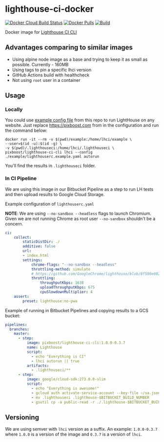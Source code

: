# lighthouse-ci-docker

[![Docker Cloud Build Status](https://img.shields.io/docker/cloud/build/pixboost/lighthouse-ci-cli)](https://hub.docker.com/r/pixboost/lighthouse-ci-cli/)
[![Docker Pulls](https://img.shields.io/docker/pulls/pixboost/lighthouse-ci-cli)](https://hub.docker.com/r/pixboost/lighthouse-ci-cli/)
[![Build](https://github.com/Pixboost/lighthouse-ci-docker/actions/workflows/build.yml/badge.svg)](https://github.com/Pixboost/lighthouse-ci-docker/actions/workflows/build.yml)

Docker image for [Lighthouse CI CLI](https://github.com/GoogleChrome/lighthouse-ci)

## Advantages comparing to similar images

* Using alpine node image as a base and trying to keep it as small as possible. Currently - 160MB
* Using tags to pin a specific lhci version
* GitHub Actions build with healthcheck
* Not using `root` user in a container

## Usage

### Locally

You could use [example config file](example/lighthouserc.example.yaml) from this repo to
run LightHouse on any website. Just replace https://pixboost.com from in the configuration
and run the command below:

```
docker run -it --rm -v $(pwd)/example:/home/lhci/example \
--user=$(id -u):$(id -g) \
-v $(pwd)/.lighthouseci:/home/lhci/.lighthouseci \
pixboost/lighthouse-ci-cli lhci --config ./example/lighthouserc.example.yaml autorun
```

You'll find the results in `.lighthouseci` folder.

### In CI Pipeline
We are using this image in our Bitbucket Pipeline as a step to run LH tests and then upload results to 
Google Cloud Storage.

Example configuration of `lighthouserc.yaml`

**NOTE**: We are using `--no-sandbox --headless` flags to launch Chromium. Given
we are not running Chrome as root user `--no-sandbox` shouldn't be a concern.

```yaml
ci:
    collect:
        staticDistDir: ./
        additive: false
        url:
        - index.html
        settings:
            chrome-flags: "--no-sandbox --headless"
            throttling-method: simulate
            # https://github.com/GoogleChrome/lighthouse/blob/8f500e00243e07ef0a80b39334bedcc8ddc8d3d0/lighthouse-core/config/constants.js#L19-L26
            throttling:
                throughputKbps: 1638
                uploadThroughputKbps: 675
                cpuSlowdownMultiplier: 4
    assert:
        preset: lighthouse:no-pwa

```

Example of running in Bitbucket Pipelines and copying results to a GCS bucket:

```yaml
pipelines:
  branches:
    master:
      - step:
          image: pixboost/lighthouse-ci-cli:1.0.0-0.3.7
          name: Lighthouse
          script:
            - echo "Everything is CI"
            - lhci autorun || true
          artifacts:
            - .lighthouseci/**
      - step:
          image: google/cloud-sdk:273.0.0-slim
          script:
            - echo "Everything is awesome!"
            - gcloud auth activate-service-account --key-file ~/sa.json
            - mv .lighthouseci .lighthouse-$BITBUCKET_BUILD_NUMBER
            - gsutil cp -a public-read -r ./.lighthouse-$BITBUCKET_BUILD_NUMBER gs://<YOUR_BUCKET_WITH_RESULTS>
```

## Versioning

We are using semver with `lhci` version as a suffix. An example: `1.0.0-0.3.7` where
`1.0.0` is a version of the image and `0.3.7` is a version of `lhci`.  
